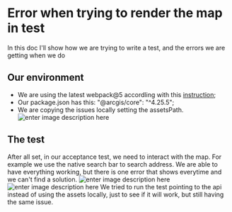 # Error when trying to render the map  in test

In this doc I'll show how we are trying to write a test, and the errors we are getting when we do

## Our environment

 - We are using the latest webpack@5 accordling with this [instruction](https://developers.arcgis.com/javascript/latest/es-modules/);
 - Our package.json has this: "@arcgis/core": "^4.25.5";
 - We are copying the issues locally setting the assetsPath.
![enter image description here](https://i.ibb.co/jkY6Kr4/i-Screen-Shoter-2022-12-12-17-55-48-247.jpg)

## The test
After all set, in our acceptance test, we need to interact with the map. For example we use the native search bar to search address. We are able to have everything working, but there is one error that shows everytime and we can't find a solution. 
![enter image description here](https://i.ibb.co/rMmm0g7/i-Screen-Shoter-2022-12-12-18-03-15-805.jpg)
![enter image description here](https://i.ibb.co/80LMrVP/i-Screen-Shoter-2022-12-12-18-02-46-878.jpg)
We tried to run the test pointing to the api instead of using the assets locally, just to see if it will work, but still having the same issue. 

